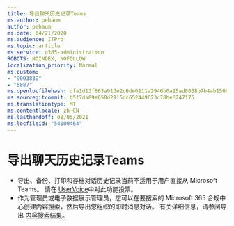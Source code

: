 ```yaml
---
title: 导出聊天历史记录Teams
ms.author: pebaum
author: pebaum
ms.date: 04/21/2020
ms.audience: ITPro
ms.topic: article
ms.service: o365-administration
ROBOTS: NOINDEX, NOFOLLOW
localization_priority: Normal
ms.custom:
- "9003839"
- "6887"
ms.openlocfilehash: dfa1d13f863a913e2c6de6111a2946b0a95ad8038b7b4ab15091ca3e1271e7a2
ms.sourcegitcommit: b5f7da89a650d2915dc652449623c78be6247175
ms.translationtype: MT
ms.contentlocale: zh-CN
ms.lasthandoff: 08/05/2021
ms.locfileid: "54100464"
---
```

# <a name="export-chat-history-in-teams"></a>导出聊天历史记录Teams

- 导出、备份、打印和存档对话历史记录当前不适用于用户直接从 Microsoft Teams。 请在 [UserVoice](https://microsoftteams.uservoice.com/forums/555103-public/suggestions/16982542-backup-export-printing-archive-options?page=2&per_page=20)中对此功能投票。
- 作为管理员或电子数据展示管理员，您可以在要搜索的 Microsoft 365 合规中心[](https://docs.microsoft.com/microsoft-365/compliance/content-search?view=o365-worldwide)创建内容搜索，然后导出您组织的即时消息对话。 有关详细信息，请参阅导出 [内容搜索结果](https://docs.microsoft.com/microsoft-365/compliance/export-search-results?view=o365-worldwide)。
